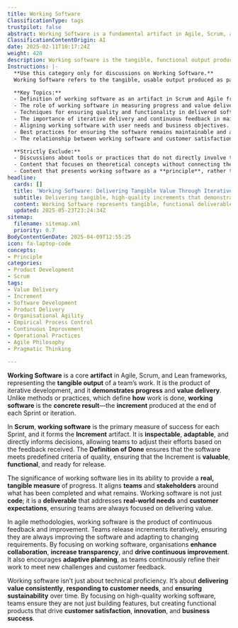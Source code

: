 ```yaml
---
title: Working Software
ClassificationType: tags
trustpilot: false
abstract: Working Software is a fundamental artifact in Agile, Scrum, and Lean frameworks, serving as the tangible output of a team's efforts throughout the development process. It emerges from iterative development cycles and acts as a demonstration of progress and value delivery. In Scrum, working software is the primary success metric for each Sprint, encapsulated in the Increment artifact, which is subject to inspection and adaptation based on stakeholder feedback. The Definition of Done ensures that the software meets established quality criteria, making it valuable and ready for release. The importance of working software lies in its ability to provide a concrete measure of progress, aligning teams and stakeholders around completed work and remaining tasks. It transcends mere code, representing deliverables that address real-world needs and customer expectations, thereby maintaining a focus on value delivery. In agile methodologies, the emphasis on working software fosters continuous feedback and improvement, enabling teams to release increments iteratively and adapt to evolving requirements. This focus enhances collaboration, increases transparency, and drives ongoing improvement within organisations. Ultimately, working software is not solely about technical execution; it is about consistently delivering value, responding to customer needs, and ensuring long-term sustainability, thereby contributing to customer satisfaction, innovation, and overall business success.
ClassificationContentOrigin: AI
date: 2025-02-11T10:17:24Z
weight: 420
description: Working software is the tangible, functional output produced during a Sprint, representing a concrete artifact that delivers value to customers.
Instructions: |-
  **Use this category only for discussions on Working Software.**  
  Working Software refers to the tangible, usable output produced as part of an Agile, Lean, or DevOps process. It is a core artifact in frameworks like Scrum, where each increment represents working, high-quality software that aligns with customer needs and business goals.

  **Key Topics:**
  - Definition of working software as an artifact in Scrum and Agile frameworks.
  - The role of working software in measuring progress and value delivery.
  - Techniques for ensuring quality and functionality in delivered software.
  - The importance of iterative delivery and continuous feedback in maintaining working software.
  - Aligning working software with user needs and business objectives.
  - Best practices for ensuring the software remains maintainable and adaptable over time.
  - The relationship between working software and customer satisfaction.

  **Strictly Exclude:**
  - Discussions about tools or practices that do not directly involve the creation of working software.
  - Content that focuses on theoretical concepts without connecting them to deliverable software.
  - Content that presents working software as a **principle**, rather than an output artifact.
headline:
  cards: []
  title: 'Working Software: Delivering Tangible Value Through Iterative Increments'
  subtitle: Delivering tangible, high-quality increments that demonstrate progress, enable rapid feedback, and continuously align teams with customer value and expectations.
  content: Working Software represents tangible, functional deliverables produced iteratively by teams, demonstrating measurable progress, customer value, and readiness for release. It encompasses incremental delivery, continuous feedback, quality standards, adaptive planning, stakeholder alignment, and sustainable value creation, enabling transparency, responsiveness to evolving requirements, and ongoing improvement within complex environments.
  updated: 2025-05-23T23:24:34Z
sitemap:
  filename: sitemap.xml
  priority: 0.7
BodyContentGenDate: 2025-04-09T12:55:25
icon: fa-laptop-code
concepts:
- Principle
categories:
- Product Development
- Scrum
tags:
- Value Delivery
- Increment
- Software Development
- Product Delivery
- Organisational Agility
- Empirical Process Control
- Continuous Improvement
- Operational Practices
- Agile Philosophy
- Pragmatic Thinking

---
```

**Working Software** is a core **artifact** in Agile, Scrum, and Lean frameworks, representing the **tangible output** of a team’s work. It is the product of iterative development, and it **demonstrates progress** and **value delivery**. Unlike methods or practices, which define **how** work is done, **working software** is the **concrete result**—the **increment** produced at the end of each Sprint or iteration.

In **Scrum**, **working software** is the primary measure of success for each Sprint, and it forms the **Increment** artifact. It is **inspectable**, **adaptable**, and directly informs decisions, allowing teams to adjust their efforts based on the feedback received. The **Definition of Done** ensures that the software meets predefined criteria of quality, ensuring that the Increment is **valuable**, **functional**, and ready for release.

The significance of working software lies in its ability to provide a **real, tangible measure** of progress. It aligns **teams** and **stakeholders** around what has been completed and what remains. Working software is not just **code**; it is a **deliverable** that addresses **real-world needs** and **customer expectations**, ensuring teams are always focused on delivering value.

In agile methodologies, working software is the product of continuous feedback and improvement. Teams release increments iteratively, ensuring they are always improving the software and adapting to changing requirements. By focusing on working software, organisations **enhance collaboration**, **increase transparency**, and **drive continuous improvement**. It also encourages **adaptive planning**, as teams continuously refine their work to meet new challenges and customer feedback.

Working software isn’t just about technical proficiency. It’s about **delivering value consistently**, **responding to customer needs**, and **ensuring sustainability** over time. By focusing on high-quality working software, teams ensure they are not just building features, but creating functional products that drive **customer satisfaction**, **innovation**, and **business success**.

